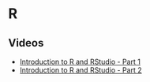 # R 

## Videos
  * [Introduction to R and RStudio - Part 1](https://www.youtube.com/watch?v=lL0s1coNtRk)
  * [Introduction to R and RStudio - Part 2](https://www.youtube.com/watch?v=ZA28sOmq7nU)
